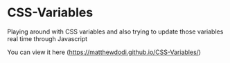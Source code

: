 # CSS-Variables
Playing around with CSS variables and also trying to update those variables real time through Javascript

You can view it here (https://matthewdodi.github.io/CSS-Variables/)
